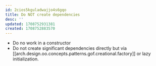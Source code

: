 ```yaml
---
id: 2cios5kguladwajjo4s6gqo
title: Do NOT create dependencies
desc: ''
updated: 1708752931381
created: 1708752883570
---
```



- Do no work in a constructor
- Do not create significant dependencies directly but via [[arch.design.oo.concepts.patterns.gof.creational.factory]] or lazy initialization.
